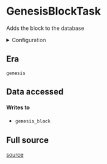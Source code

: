 # GenesisBlockTask
Adds the block to the database


<details>
    <summary>Configuration</summary>

```rust
#[derive(Debug, Clone, Copy, serde::Deserialize, serde::Serialize)]
pub struct EmptyConfig {}

```
</details>


## Era
` genesis `

## Data accessed
#### Writes to

   * ` genesis_block `


## Full source
[source](https://github.com/dcSpark/carp/tree/main/indexer/tasks/src/genesis/genesis_block.rs)
